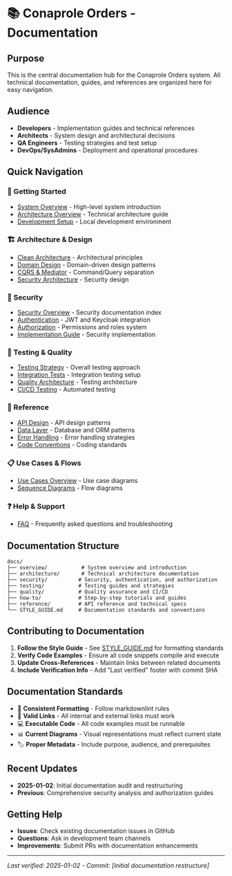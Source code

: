 # 📚 Conaprole Orders - Documentation

## Purpose

This is the central documentation hub for the Conaprole Orders system. All technical documentation, guides, and references are organized here for easy navigation.

## Audience

- **Developers** - Implementation guides and technical references
- **Architects** - System design and architectural decisions
- **QA Engineers** - Testing strategies and test setup
- **DevOps/SysAdmins** - Deployment and operational procedures

## Quick Navigation

### 🚀 Getting Started

- [System Overview](./overview/README.md) - High-level system introduction
- [Architecture Overview](./architecture/README.md) - Technical architecture guide
- [Development Setup](./how-to/development-setup.md) - Local development environment

### 🏗️ Architecture & Design

- [Clean Architecture](./architecture/clean-architecture.md) - Architectural principles
- [Domain Design](./architecture/domain-design.md) - Domain-driven design patterns
- [CQRS & Mediator](./architecture/cqrs-mediator.md) - Command/Query separation
- [Security Architecture](./architecture/security-architecture.md) - Security design

### 🔐 Security

- [Security Overview](./security/README.md) - Security documentation index
- [Authentication](./security/authentication.md) - JWT and Keycloak integration
- [Authorization](./security/authorization.md) - Permissions and roles system
- [Implementation Guide](./security/implementation-guide.md) - Security implementation

### 🧪 Testing & Quality

- [Testing Strategy](./architecture/testing-strategy.md) - Overall testing approach
- [Integration Tests](./testing/integration-tests-setup.md) - Integration testing setup
- [Quality Architecture](./quality/arquitectura-pruebas.md) - Testing architecture
- [CI/CD Testing](./quality/automatizacion-pruebas-ci.md) - Automated testing

### 📖 Reference

- [API Design](./architecture/api-design.md) - API design patterns
- [Data Layer](./architecture/data-layer.md) - Database and ORM patterns
- [Error Handling](./architecture/manejo-errores.md) - Error handling strategies
- [Code Conventions](./architecture/convenciones-codigo.md) - Coding standards

### 📋 Use Cases & Flows

- [Use Cases Overview](./architecture/casos-de-uso/README.md) - Use case diagrams
- [Sequence Diagrams](./architecture/diagramas-secuencia/README.md) - Flow diagrams

### ❓ Help & Support

- [FAQ](./FAQ.md) - Frequently asked questions and troubleshooting

## Documentation Structure

```
docs/
├── overview/           # System overview and introduction
├── architecture/       # Technical architecture documentation
├── security/          # Security, authentication, and authorization
├── testing/           # Testing guides and strategies
├── quality/           # Quality assurance and CI/CD
├── how-to/            # Step-by-step tutorials and guides
├── reference/         # API reference and technical specs
└── STYLE_GUIDE.md     # Documentation standards and conventions
```

## Contributing to Documentation

1. **Follow the Style Guide** - See [STYLE_GUIDE.md](./STYLE_GUIDE.md) for formatting standards
2. **Verify Code Examples** - Ensure all code snippets compile and execute
3. **Update Cross-References** - Maintain links between related documents
4. **Include Verification Info** - Add "Last verified" footer with commit SHA

## Documentation Standards

- 📝 **Consistent Formatting** - Follow markdownlint rules
- 🔗 **Valid Links** - All internal and external links must work
- 💻 **Executable Code** - All code examples must be runnable
- 📊 **Current Diagrams** - Visual representations must reflect current state
- 🏷️ **Proper Metadata** - Include purpose, audience, and prerequisites

## Recent Updates

- **2025-01-02**: Initial documentation audit and restructuring
- **Previous**: Comprehensive security analysis and authorization guides

## Getting Help

- **Issues**: Check existing documentation issues in GitHub
- **Questions**: Ask in development team channels
- **Improvements**: Submit PRs with documentation enhancements

---

*Last verified: 2025-01-02 - Commit: [initial documentation restructure]*
